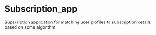 # Subscription_app

Supscription application for matching user profiles to subscription details based on some algorithm
